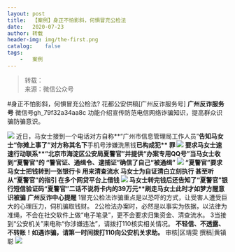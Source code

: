 ```yaml
---
layout:	post
title:	【案例】身正不怕影斜，何惧冒充公检法
date:	2020-07-23
author:	转载
header-img:	img/the-first.png
catalog:	false
tags:
	-	案例
---
```


<blockquote><p>转载：<br>
来源：微信公众号</p></blockquote>

#身正不怕影斜，何惧冒充公检法?
花都公安供稿[广州反诈服务号]
**广州反诈服务号**
微信号gh_79f32a34aa8c
功能介绍宣传防范电信网络诈骗知识，提高群众识骗防骗意识。

![]({{site.baseurl}}/postimg/U80CvqU0rQoj28lia8ADCL5AW90zEfIuXVvccckuTvwAfNpzHBuiaRG7LQyt2AE7OveqdVGuAYJ67LY7Hsla8FJw.gif)
近日，马女士接到一个电话对方自称**“广州市信息管理局工作人员”**告知马女士“你摊上事了”对方称其名下**手机号涉嫌洗黑钱****已构成犯**
**罪**
![]({{site.baseurl}}/postimg/U80CvqU0rQpsEEFwGOQxaqp5vvyPImV1dA9o9EElBwBMCR5JEiaXTzpgazOHVuSG1b0y4iaibqfY8zQswdxlAjXXQ.jpeg)
要求马女士速速行动联系**“北京市海淀区公安局夏警官”**并提供**“办案专用QQ号”******当马女士收到“夏警官”的
**“警官证、通缉令、逮捕证”**确信了自己“被通缉”
![]({{site.baseurl}}/postimg/U80CvqU0rQpsEEFwGOQxaqp5vvyPImV1twQPFgVn7hdwbVWAtHIABJoyPcnL8Yn3Z4YOiaQjLk6VvVVnmPOwsFw.png)
“夏警官”要求马女士把钱转到一张银行卡
用来**清查流水**
马女士为自证清白立刻执行
甚至听从“夏警官”的指引
在多个**网贷平台上借钱**
![]({{site.baseurl}}/postimg/U80CvqU0rQpsEEFwGOQxaqp5vvyPImV1vaXW51ia53bagfQGwo3HI3pqLCzpIyj4P7MiaZF73uCSdz3xl2hGqU3g.other)
马女士转完钱后还告知了“夏警官”银行短信验证码“夏警官”二话不说将卡内的**39万元**刷走马女士此时才如梦方醒意识被骗****
**广州反诈中心提醒**
1冒充公检法诈骗重点是以恐吓的方式，让受害人遭受巨大的心理压力，伺机骗取钱财。
2公检法办案时，必然是以事实为依据，以法律为准绳，不会在社交软件上做“电子笔录”，更不会要求归集资金、清查流水。
3当接到“公安机关”来电称“你涉嫌违法”，请拨打110核实相关情况。
**不轻信、不透露、不转账！如遇诈骗，请第一时间拨打110向公安机关求助。**
审核|区靖雯
撰稿|黄镇聪
![]({{site.baseurl}}/postimg/U80CvqU0rQofGyXPQv6vpZcMjTBZcrGABycFrZ1CED8MSQ0dKWbxCXL5pUibca8mgibMc8uz0eOOCLu66C3841ww.gif)
